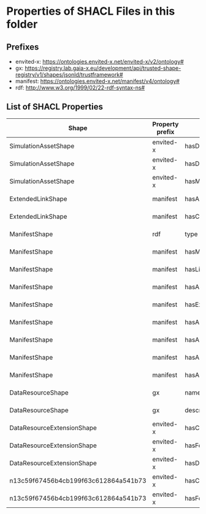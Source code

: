 # Properties of SHACL Files in this folder

## Prefixes

- envited-x: <https://ontologies.envited-x.net/envited-x/v2/ontology#>
- gx: <https://registry.lab.gaia-x.eu/development/api/trusted-shape-registry/v1/shapes/jsonld/trustframework#>
- manifest: <https://ontologies.envited-x.net/manifest/v4/ontology#>
- rdf: <http://www.w3.org/1999/02/22-rdf-syntax-ns#>

## List of SHACL Properties

| Shape | Property prefix | Property | MinCount | MaxCount | Description | Datatype/NodeKind | Filename |
| --- | --- | --- | --- | --- | --- | --- | --- |
| SimulationAssetShape | envited-x | hasDataResource | 1 | 1 |  |  | envited-x_shacl.ttl |
| SimulationAssetShape | envited-x | hasDataResourceExtension | 0 |  |  |  | envited-x_shacl.ttl |
| SimulationAssetShape | envited-x | hasManifest | 1 | 1 |  |  | envited-x_shacl.ttl |
| ExtendedLinkShape | manifest | hasAccessRole |  |  |  |  | envited-x_shacl.ttl |
| ExtendedLinkShape | manifest | hasCategory |  |  |  |  | envited-x_shacl.ttl |
| ManifestShape | rdf | type |  |  |  |  | envited-x_shacl.ttl |
| ManifestShape | manifest | hasManifestReference |  |  |  |  | envited-x_shacl.ttl |
| ManifestShape | manifest | hasLicense |  |  |  |  | envited-x_shacl.ttl |
| ManifestShape | manifest | hasArtifacts |  |  |  |  | envited-x_shacl.ttl |
| ManifestShape | manifest | hasExternalArtifacts |  |  |  |  | envited-x_shacl.ttl |
| ManifestShape | manifest | hasArtifacts |  |  |  |  | envited-x_shacl.ttl |
| ManifestShape | manifest | hasArtifacts |  |  |  |  | envited-x_shacl.ttl |
| ManifestShape | manifest | hasArtifacts |  |  |  |  | envited-x_shacl.ttl |
| ManifestShape | manifest | hasArtifacts |  |  |  |  | envited-x_shacl.ttl |
| DataResourceShape | gx | name | 1 | 1 |  | <http://www.w3.org/2001/XMLSchema#string> | envited-x_shacl.ttl |
| DataResourceShape | gx | description | 1 | 1 |  | <http://www.w3.org/2001/XMLSchema#string> | envited-x_shacl.ttl |
| DataResourceExtensionShape | envited-x | hasContent | 1 |  |  |  | envited-x_shacl.ttl |
| DataResourceExtensionShape | envited-x | hasFormat | 1 |  |  |  | envited-x_shacl.ttl |
| DataResourceExtensionShape | envited-x | hasDataResourceExtension |  |  |  |  | envited-x_shacl.ttl |
| n13c59f67456b4cb199f63c612864a541b73 | envited-x | hasContent | 1 |  |  |  | envited-x_shacl.ttl |
| n13c59f67456b4cb199f63c612864a541b73 | envited-x | hasFormat | 1 |  |  |  | envited-x_shacl.ttl |
